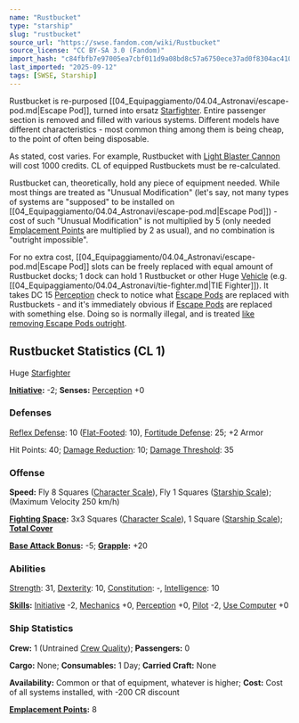 ```yaml
---
name: "Rustbucket"
type: "starship"
slug: "rustbucket"
source_url: "https://swse.fandom.com/wiki/Rustbucket"
source_license: "CC BY-SA 3.0 (Fandom)"
import_hash: "c84fbfb7e97005ea7cbf011d9a08bd8c57a6750ece37ad0f8304ac41082ab999"
last_imported: "2025-09-12"
tags: [SWSE, Starship]
---
```

Rustbucket is re-purposed [[04_Equipaggiamento/04.04_Astronavi/escape-pod.md|Escape Pod]], turned into ersatz [Starfighter](https://swse.fandom.com/wiki/Starfighter). Entire passenger section is removed and filled with various systems. Different models have different characteristics - most common thing among them is being cheap, to the point of often being disposable.

As stated, cost varies. For example, Rustbucket with [Light Blaster Cannon](https://swse.fandom.com/wiki/Blaster_Cannon_(Vehicles)) will cost 1000 credits. CL of equipped Rustbuckets must be re-calculated.

Rustbucket can, theoretically, hold any piece of equipment needed. While most things are treated as "Unusual Modification" (let's say, not many types of systems are "supposed" to be installed on [[04_Equipaggiamento/04.04_Astronavi/escape-pod.md|Escape Pod]]) - cost of such "Unusual Modification" is not multiplied by 5 (only needed [Emplacement Points](https://swse.fandom.com/wiki/Emplacement_Points) are multiplied by 2 as usual), and no combination is "outright impossible".

For no extra cost, [[04_Equipaggiamento/04.04_Astronavi/escape-pod.md|Escape Pod]] slots can be freely replaced with equal amount of Rustbucket docks; 1 dock can hold 1 Rustbucket or other Huge [Vehicle](https://swse.fandom.com/wiki/Vehicle) (e.g. [[04_Equipaggiamento/04.04_Astronavi/tie-fighter.md|TIE Fighter]]). It takes DC 15 [Perception](https://swse.fandom.com/wiki/Perception) check to notice what [Escape Pods](https://swse.fandom.com/wiki/Escape_Pods) are replaced with Rustbuckets - and it's immediately obvious if [Escape Pods](https://swse.fandom.com/wiki/Escape_Pods) are replaced with something else. Doing so is normally illegal, and is treated [like removing Escape Pods outright](https://swse.fandom.com/wiki/SotG_Starship_Modifications#Gaining_Emplacement_Points).

## Rustbucket Statistics (CL 1)
Huge [Starfighter](https://swse.fandom.com/wiki/Starfighter)

**[Initiative](https://swse.fandom.com/wiki/Initiative):** -2; **Senses:** [Perception](https://swse.fandom.com/wiki/Perception) +0
### Defenses
[Reflex Defense](https://swse.fandom.com/wiki/Reflex_Defense_(Vehicles)): 10 ([Flat-Footed](https://swse.fandom.com/wiki/Flat-Footed): 10), [Fortitude Defense](https://swse.fandom.com/wiki/Fortitude_Defense_(Vehicles)): 25; +2 Armor

Hit Points: 40; [Damage Reduction](https://swse.fandom.com/wiki/Damage_Reduction): 10; [Damage Threshold](https://swse.fandom.com/wiki/Damage_Threshold_(Vehicles)): 35
### Offense
**Speed:** Fly 8 Squares ([Character Scale](https://swse.fandom.com/wiki/Character_Scale)), Fly 1 Squares ([Starship Scale](https://swse.fandom.com/wiki/Starship_Scale)); (Maximum Velocity 250 km/h)

**[Fighting Space](https://swse.fandom.com/wiki/Fighting_Space):** 3x3 Squares ([Character Scale](https://swse.fandom.com/wiki/Character_Scale)), 1 Square ([Starship Scale](https://swse.fandom.com/wiki/Starship_Scale)); **[Total Cover](https://swse.fandom.com/wiki/Total_Cover)**

**[Base Attack Bonus](https://swse.fandom.com/wiki/Base_Attack_Bonus):** -5; **[Grapple](https://swse.fandom.com/wiki/Grapple):** +20
### Abilities
[Strength](https://swse.fandom.com/wiki/Strength): 31, [Dexterity](https://swse.fandom.com/wiki/Dexterity): 10, [Constitution](https://swse.fandom.com/wiki/Constitution): -, [Intelligence](https://swse.fandom.com/wiki/Intelligence): 10

**[Skills](https://swse.fandom.com/wiki/Skills):** [Initiative](https://swse.fandom.com/wiki/Initiative) -2, [Mechanics](https://swse.fandom.com/wiki/Mechanics) +0, [Perception](https://swse.fandom.com/wiki/Perception) +0, [Pilot](https://swse.fandom.com/wiki/Pilot) -2, [Use Computer](https://swse.fandom.com/wiki/Use_Computer) +0
### Ship Statistics
**Crew:** 1 (Untrained [Crew Quality](https://swse.fandom.com/wiki/Crew_Quality)); **Passengers:** 0

**Cargo:** None; **Consumables:** 1 Day; **Carried Craft:** None

**Availability:** Common or that of equipment, whatever is higher; **Cost:** Cost of all systems installed, with -200 CR discount

**[Emplacement Points](https://swse.fandom.com/wiki/Emplacement_Points):** 8